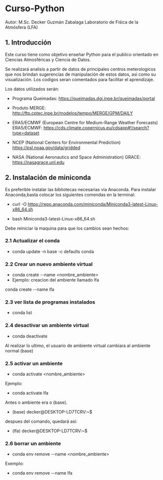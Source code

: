 # Curso-Python
Autor: M.Sc. Decker Guzmán Zabalaga
Laboratorio de Fiśica de la Atmósfera (LFA)
## 1. Introducción 
Este curso tiene como objetivo enseñar Python para el publico orientado en Ciencias Atmosféricas y Ciencia de Datos. 

Se realizará analisis a partir de datos de principales centros meterologicos que nos brindan sugerencias de manipulación de estos datos, asi como su visualización. Los codigos seran comentados para facilitar el aprendizaje.

Los datos utilizados serán:

* Programa Queimadas: https://queimadas.dgi.inpe.br/queimadas/portal

* Produto MERGE: http://ftp.cptec.inpe.br/modelos/tempo/MERGE/GPM/DAILY

* ERA5/ECMWF (European Centre for Medium-Range Weather Forecasts)
ERA5/ECMWF: https://cds.climate.copernicus.eu/cdsapp#!/search?type=dataset

* NCEP (National Centers for Environmental Prediction)
https://psl.noaa.gov/data/gridded

* NASA (National Aeronautics and Space Administration)
GRACE: https://nasagrace.unl.edu

## 2. Instalación de miniconda
Es preferible instalar las bibliotecas necesarias via Anaconda. Para instalar Anaconda,basta colocar los siguientes comendas en la terminal:

* curl -O https://repo.anaconda.com/miniconda/Miniconda3-latest-Linux-x86_64.sh

* bash Miniconda3-latest-Linux-x86_64.sh

Debe reiniciar la maquina para que los cambios sean hechos:

### 2.1 Actualizar el conda

* conda update -n base -c defaults conda
### 2.2 Crear un nuevo ambiente virtual
* conda create --name <nombre_ambiente>
* Ejemplo: creacion del ambiente llamado lfa

conda create --name lfa

### 2.3 ver lista de programas instalados

* conda list
### 2.4 desactivar un ambiente virtual

* conda deactivate

Al realizar lo ultimo, el usuario de ambiente virtual cambiara al ambiente normal (base)

### 2.5 activar un ambiente

* conda activate <nombre_ambiente>

Ejemplo:

* conda activate lfa

Antes o ambiente era o (base).

* (base) decker@DESKTOP-LD7TCRV:~$

despues del comando, quedará asi:

* (lfa) decker@DESKTOP-LD7TCRV:~$

### 2.6 borrar un ambiente 

* conda env remove --name <nombre_ambiente>

Exemplo:

* conda env remove --name lfa

